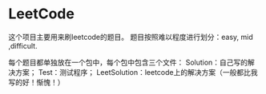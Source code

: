 # LeetCode
这个项目主要用来刷leetcode的题目。
题目按照难以程度进行划分：easy, mid ,difficult.

每个题目都单独放在一个包中，每个包中包含三个文件：
Solution：自己写的解决方案；
Test：测试程序；
LeetSolution：leetcode上的解决方案（一般都比我写的好！惭愧！）

